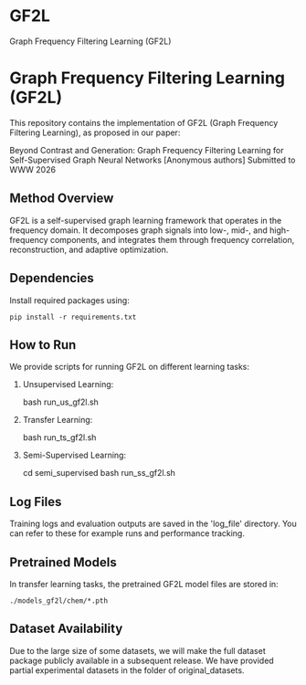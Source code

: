 # GF2L
Graph Frequency Filtering Learning (GF2L)

Graph Frequency Filtering Learning (GF2L)
==================================================

This repository contains the implementation of GF2L (Graph Frequency Filtering Learning), as proposed in our paper:

Beyond Contrast and Generation: Graph Frequency Filtering Learning for Self-Supervised Graph Neural Networks [Anonymous authors] Submitted to WWW 2026

Method Overview
----------------
GF2L is a self-supervised graph learning framework that operates in the frequency domain. It decomposes graph signals into low-, mid-, and high-frequency components, and integrates them through frequency correlation, reconstruction, and adaptive optimization.

Dependencies
-------------
Install required packages using:

    pip install -r requirements.txt

How to Run
-----------
We provide scripts for running GF2L on different learning tasks:

1. Unsupervised Learning:
   
    bash run_us_gf2l.sh

2. Transfer Learning:
   
    bash run_ts_gf2l.sh

3. Semi-Supervised Learning:
   
    cd semi_supervised
    bash run_ss_gf2l.sh

Log Files
----------
Training logs and evaluation outputs are saved in the 'log_file' directory. You can refer to these for example runs and performance tracking.

Pretrained Models
------------------
In transfer learning tasks, the pretrained GF2L model files are stored in:

    ./models_gf2l/chem/*.pth
    
Dataset Availability
---------------------
Due to the large size of some datasets, we will make the full dataset package publicly available in a subsequent release. We have provided partial experimental datasets in the folder of original_datasets.
